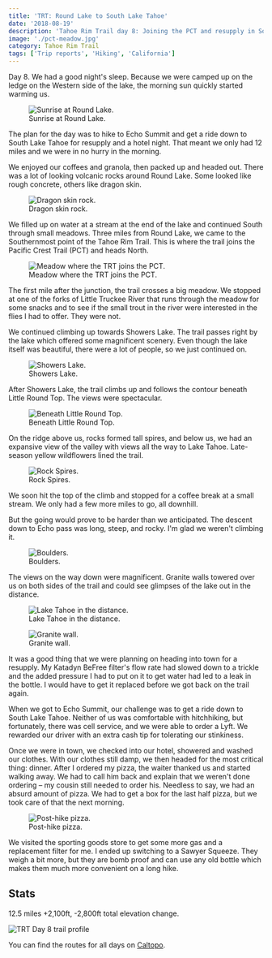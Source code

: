 ```yaml
---
title: 'TRT: Round Lake to South Lake Tahoe'
date: '2018-08-19'
description: 'Tahoe Rim Trail day 8: Joining the PCT and resupply in South Lake Tahoe.'
image: './pct-meadow.jpg'
category: Tahoe Rim Trail
tags: ['Trip reports', 'Hiking', 'California']
---
```


Day 8. We had a good night's sleep. Because we were camped up on the ledge on the Western side of the lake, the morning sun quickly started warming us.

<figure>
  <img src="round-lake-sunrise.jpg" alt="Sunrise at Round Lake.">
  <figcaption>Sunrise at Round Lake.</figcaption>
</figure>

The plan for the day was to hike to Echo Summit and get a ride down to South Lake Tahoe for resupply and a hotel night. That meant we only had 12 miles and we were in no hurry in the morning.

We enjoyed our coffees and granola, then packed up and headed out. There was a lot of looking volcanic rocks around Round Lake. Some looked like rough concrete, others like dragon skin.

<figure class="full-width">
  <img src="dragon-skin-rock.jpg" alt="Dragon skin rock.">
  <figcaption>Dragon skin rock.</figcaption>
</figure>

We filled up on water at a stream at the end of the lake and continued South through small meadows. Three miles from Round Lake, we came to the Southernmost point of the Tahoe Rim Trail. This is where the trail joins the Pacific Crest Trail (PCT) and heads North.

<figure>
  <img src="pct-meadow.jpg" alt="Meadow where the TRT joins the PCT.">
  <figcaption>Meadow where the TRT joins the PCT.</figcaption>
</figure>

The first mile after the junction, the trail crosses a big meadow. We stopped at one of the forks of Little Truckee River that runs through the meadow for some snacks and to see if the small trout in the river were interested in the flies I had to offer. They were not.

We continued climbing up towards Showers Lake. The trail passes right by the lake which offered some magnificent scenery. Even though the lake itself was beautiful, there were a lot of people, so we just continued on.

<figure class="full-width">
  <img src="showers-lake-trt.jpg" alt="Showers Lake.">
  <figcaption>Showers Lake.</figcaption>
</figure>

After Showers Lake, the trail climbs up and follows the contour beneath Little Round Top. The views were spectacular.

<figure>
  <img src="beneath-little-round-top.jpg" alt="Beneath Little Round Top.">
  <figcaption>Beneath Little Round Top.</figcaption>
</figure>

On the ridge above us, rocks formed tall spires, and below us, we had an expansive view of the valley with views all the way to Lake Tahoe. Late-season yellow wildflowers lined the trail.

<figure>
  <img src="rock-spires.jpg" alt="Rock Spires.">
  <figcaption>Rock Spires.</figcaption>
</figure>

We soon hit the top of the climb and stopped for a coffee break at a small stream. We only had a few more miles to go, all downhill.

But the going would prove to be harder than we anticipated. The descent down to Echo pass was long, steep, and rocky. I'm glad we weren't climbing it.

<figure>
  <img src="boulders.jpg" alt="Boulders.">
  <figcaption>Boulders.</figcaption>
</figure>

The views on the way down were magnificent. Granite walls towered over us on both sides of the trail and could see glimpses of the lake out in the distance.

<figure class="full-width">
  <img src="lake-tahoe-in-the-distance.jpg" alt="Lake Tahoe in the distance.">
  <figcaption>Lake Tahoe in the distance.</figcaption>
</figure>

<figure>
  <img src="granite-wall.jpg" alt="Granite wall.">
  <figcaption>Granite wall.</figcaption>
</figure>

It was a good thing that we were planning on heading into town for a resupply. My Katadyn BeFree filter's flow rate had slowed down to a trickle and the added pressure I had to put on it to get water had led to a leak in the bottle. I would have to get it replaced before we got back on the trail again.

When we got to Echo Summit, our challenge was to get a ride down to South Lake Tahoe. Neither of us was comfortable with hitchhiking, but fortunately, there was cell service, and we were able to order a Lyft. We rewarded our driver with an extra cash tip for tolerating our stinkiness.

Once we were in town, we checked into our hotel, showered and washed our clothes. With our clothes still damp, we then headed for the most critical thing: dinner. After I ordered my pizza, the waiter thanked us and started walking away. We had to call him back and explain that we weren't done ordering – my cousin still needed to order his. Needless to say, we had an absurd amount of pizza. We had to get a box for the last half pizza, but we took care of that the next morning.

<figure>
  <img src="post-hike-pizza.jpg"  alt="Post-hike pizza.">
  <figcaption>Post-hike pizza.</figcaption>
</figure>

We visited the sporting goods store to get some more gas and a replacement filter for me. I ended up switching to a Sawyer Squeeze. They weigh a bit more, but they are bomb proof and can use any old bottle which makes them much more convenient on a long hike.

## Stats

12.5 miles +2,100ft, -2,800ft total elevation change.

![TRT Day 8 trail profile](profile.png)

You can find the routes for all days on [Caltopo](https://caltopo.com/m/HJ0L).
